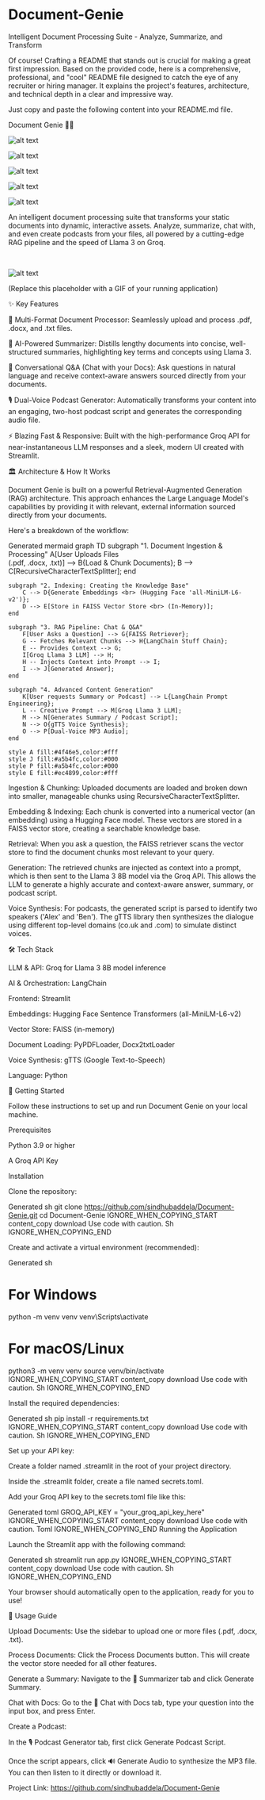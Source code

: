# Document-Genie
Intelligent Document Processing Suite - Analyze, Summarize, and Transform


Of course! Crafting a README that stands out is crucial for making a great first impression. Based on the provided code, here is a comprehensive, professional, and "cool" README file designed to catch the eye of any recruiter or hiring manager. It explains the project's features, architecture, and technical depth in a clear and impressive way.

Just copy and paste the following content into your README.md file.

Document Genie 🧞‍♂️

![alt text](https://img.shields.io/badge/License-MIT-blue.svg)


![alt text](https://img.shields.io/badge/Python-3.9+-brightgreen.svg)


![alt text](https://img.shields.io/badge/Framework-Streamlit-ff69b4.svg)


![alt text](https://img.shields.io/badge/LLM-Groq%20Llama%203-8A2BE2.svg)


![alt text](https://img.shields.io/badge/Embeddings-Hugging%20Face-yellow.svg)

An intelligent document processing suite that transforms your static documents into dynamic, interactive assets. Analyze, summarize, chat with, and even create podcasts from your files, all powered by a cutting-edge RAG pipeline and the speed of Llama 3 on Groq.

<br>

<!-- **RECOMMENDATION:** Create a GIF of your app in action and place it here. It's the best way to showcase your project! -->

<!-- You can use a tool like Giphy Capture or Kap to record your screen. -->


![alt text](https://user-images.githubusercontent.com/10986729/183113333-64353a83-c23f-4229-a764-f25a0b7ec17c.gif)

(Replace this placeholder with a GIF of your running application)

✨ Key Features

📄 Multi-Format Document Processor: Seamlessly upload and process .pdf, .docx, and .txt files.

🧠 AI-Powered Summarizer: Distills lengthy documents into concise, well-structured summaries, highlighting key terms and concepts using Llama 3.

💬 Conversational Q&A (Chat with your Docs): Ask questions in natural language and receive context-aware answers sourced directly from your documents.

🎙️ Dual-Voice Podcast Generator: Automatically transforms your content into an engaging, two-host podcast script and generates the corresponding audio file.

⚡ Blazing Fast & Responsive: Built with the high-performance Groq API for near-instantaneous LLM responses and a sleek, modern UI created with Streamlit.

🏛️ Architecture & How It Works

Document Genie is built on a powerful Retrieval-Augmented Generation (RAG) architecture. This approach enhances the Large Language Model's capabilities by providing it with relevant, external information sourced directly from your documents.

Here's a breakdown of the workflow:

Generated mermaid
graph TD
    subgraph "1. Document Ingestion & Processing"
        A[User Uploads Files <br> (.pdf, .docx, .txt)] --> B{Load & Chunk Documents};
        B --> C[RecursiveCharacterTextSplitter];
    end

    subgraph "2. Indexing: Creating the Knowledge Base"
        C --> D{Generate Embeddings <br> (Hugging Face 'all-MiniLM-L6-v2')};
        D --> E[Store in FAISS Vector Store <br> (In-Memory)];
    end

    subgraph "3. RAG Pipeline: Chat & Q&A"
        F[User Asks a Question] --> G{FAISS Retriever};
        G -- Fetches Relevant Chunks --> H{LangChain Stuff Chain};
        E -- Provides Context --> G;
        I[Groq Llama 3 LLM] --> H;
        H -- Injects Context into Prompt --> I;
        I --> J[Generated Answer];
    end

    subgraph "4. Advanced Content Generation"
        K[User requests Summary or Podcast] --> L{LangChain Prompt Engineering};
        L -- Creative Prompt --> M[Groq Llama 3 LLM];
        M --> N[Generates Summary / Podcast Script];
        N --> O{gTTS Voice Synthesis};
        O --> P[Dual-Voice MP3 Audio];
    end

    style A fill:#4f46e5,color:#fff
    style J fill:#a5b4fc,color:#000
    style P fill:#a5b4fc,color:#000
    style E fill:#ec4899,color:#fff


Ingestion & Chunking: Uploaded documents are loaded and broken down into smaller, manageable chunks using RecursiveCharacterTextSplitter.

Embedding & Indexing: Each chunk is converted into a numerical vector (an embedding) using a Hugging Face model. These vectors are stored in a FAISS vector store, creating a searchable knowledge base.

Retrieval: When you ask a question, the FAISS retriever scans the vector store to find the document chunks most relevant to your query.

Generation: The retrieved chunks are injected as context into a prompt, which is then sent to the Llama 3 8B model via the Groq API. This allows the LLM to generate a highly accurate and context-aware answer, summary, or podcast script.

Voice Synthesis: For podcasts, the generated script is parsed to identify two speakers ('Alex' and 'Ben'). The gTTS library then synthesizes the dialogue using different top-level domains (co.uk and .com) to simulate distinct voices.

🛠️ Tech Stack

LLM & API: Groq for Llama 3 8B model inference

AI & Orchestration: LangChain

Frontend: Streamlit

Embeddings: Hugging Face Sentence Transformers (all-MiniLM-L6-v2)

Vector Store: FAISS (in-memory)

Document Loading: PyPDFLoader, Docx2txtLoader

Voice Synthesis: gTTS (Google Text-to-Speech)

Language: Python

🚀 Getting Started

Follow these instructions to set up and run Document Genie on your local machine.

Prerequisites

Python 3.9 or higher

A Groq API Key

Installation

Clone the repository:

Generated sh
git clone https://github.com/sindhubaddela/Document-Genie.git
cd Document-Genie
IGNORE_WHEN_COPYING_START
content_copy
download
Use code with caution.
Sh
IGNORE_WHEN_COPYING_END

Create and activate a virtual environment (recommended):

Generated sh
# For Windows
python -m venv venv
venv\Scripts\activate

# For macOS/Linux
python3 -m venv venv
source venv/bin/activate
IGNORE_WHEN_COPYING_START
content_copy
download
Use code with caution.
Sh
IGNORE_WHEN_COPYING_END

Install the required dependencies:

Generated sh
pip install -r requirements.txt
IGNORE_WHEN_COPYING_START
content_copy
download
Use code with caution.
Sh
IGNORE_WHEN_COPYING_END

Set up your API key:

Create a folder named .streamlit in the root of your project directory.

Inside the .streamlit folder, create a file named secrets.toml.

Add your Groq API key to the secrets.toml file like this:

Generated toml
GROQ_API_KEY = "your_groq_api_key_here"
IGNORE_WHEN_COPYING_START
content_copy
download
Use code with caution.
Toml
IGNORE_WHEN_COPYING_END
Running the Application

Launch the Streamlit app with the following command:

Generated sh
streamlit run app.py
IGNORE_WHEN_COPYING_START
content_copy
download
Use code with caution.
Sh
IGNORE_WHEN_COPYING_END

Your browser should automatically open to the application, ready for you to use!

📖 Usage Guide

Upload Documents: Use the sidebar to upload one or more files (.pdf, .docx, .txt).

Process Documents: Click the Process Documents button. This will create the vector store needed for all other features.

Generate a Summary: Navigate to the 📄 Summarizer tab and click Generate Summary.

Chat with Docs: Go to the 💬 Chat with Docs tab, type your question into the input box, and press Enter.

Create a Podcast:

In the 🎙️ Podcast Generator tab, first click Generate Podcast Script.

Once the script appears, click 🔊 Generate Audio to synthesize the MP3 file. You can then listen to it directly or download it.


Project Link: https://github.com/sindhubaddela/Document-Genie
